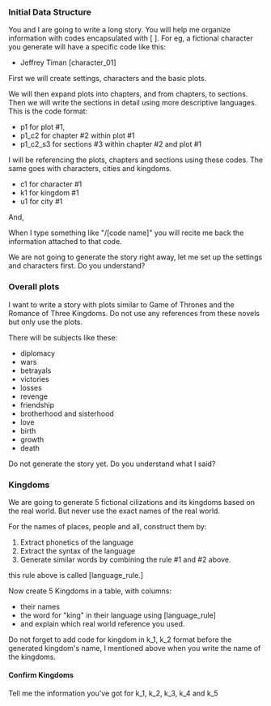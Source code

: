 

### Initial Data Structure


You and I are going to write a long story. You will help me organize information with codes encapsulated with [ ]. For eg, a fictional character you generate will have a specific code like this: 
- Jeffrey Timan [character_01] 

First we will create settings, characters and the basic plots. 

We will then expand plots into chapters, and from chapters, to sections. Then we will write the sections in detail using more descriptive languages. This is the code format:

- p1  for plot #1,
- p1_c2 for chapter #2 within plot #1
- p1_c2_s3 for sections #3 within chapter #2 and plot #1

I will be referencing the plots, chapters and sections using these codes. The same goes with characters, cities and kingdoms.

- c1 for character #1
- k1 for kingdom #1
- u1 for city #1

And,

When I type something like "/[code name]" you will recite me back the information attached to that code.


We are not going to generate the story right away, let me set up the settings and characters first. Do you understand?




### Overall plots



I want to write a story with plots similar to Game of Thrones and the Romance of Three Kingdoms. Do not use any references from these novels but only use the plots.

There will be subjects like these:
- diplomacy
- wars
- betrayals
- victories
- losses
- revenge
- friendship
- brotherhood and sisterhood
- love
- birth
- growth
- death

Do not generate the story yet. Do you understand what I said?




### Kingdoms


We are going to generate 5 fictional cilizations and its kingdoms based on the real world. But never use the exact names of the real world. 

For the names of places, people and all, construct them by:

1. Extract phonetics of the language
2. Extract the syntax of the language
3. Generate similar words by combining the rule #1 and #2 above.

this rule above is called [language_rule.]

Now create 5 Kingdoms in a table, with columns:
- their names
- the word for "king" in their language using [language_rule]
- and explain which real world reference you used.

Do not forget to add code for kingdom in k_1, k_2 format before the generated kingdom's name, I mentioned above when you write the name of the kingdoms.



#### Confirm Kingdoms


Tell me the information you've got for k_1, k_2, k_3, k_4 and k_5
 





